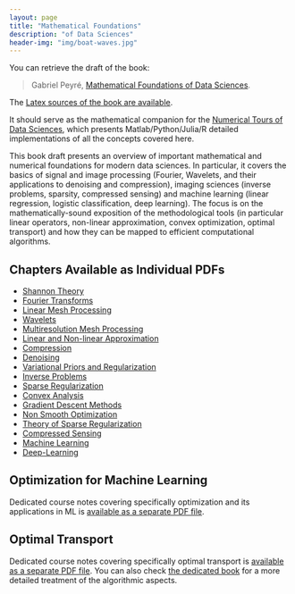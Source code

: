 ```yaml
---
layout: page
title: "Mathematical Foundations"
description: "of Data Sciences"
header-img: "img/boat-waves.jpg"
---
```


You can retrieve the draft of the book:

> Gabriel Peyré, [Mathematical Foundations of Data Sciences](book-sources/FundationsDataScience.pdf).

The [Latex sources of the book are available](https://github.com/mathematical-tours/mathematical-tours.github.io/tree/master/book-sources).

It should serve as the mathematical companion for the [Numerical Tours of Data Sciences](http://www.numerical-tours.com), which presents Matlab/Python/Julia/R detailed implementations of all the concepts covered here.

This book draft presents an overview of important mathematical and numerical foundations for modern data sciences.  In particular, it covers the basics of signal and image processing (Fourier, Wavelets, and their applications to denoising and compression), imaging sciences (inverse problems, sparsity, compressed sensing) and machine learning (linear regression, logistic classification, deep learning). The focus is on the mathematically-sound exposition of the methodological tools (in particular linear operators, non-linear approximation, convex optimization, optimal transport) and how they can be mapped to efficient computational algorithms.

Chapters Available as Individual PDFs
----------------

- [Shannon Theory](book-sources/chapters-pdf/shannon.pdf)
- [Fourier Transforms](book-sources/chapters-pdf/fourier.pdf)
- [Linear Mesh Processing](book-sources/chapters-pdf/meshes.pdf)
- [Wavelets](book-sources/chapters-pdf/wavelets.pdf)
- [Multiresolution Mesh Processing](book-sources/chapters-pdf/meshes-multires.pdf)
- [Linear and Non-linear Approximation](book-sources/chapters-pdf/approximation.pdf)
- [Compression](book-sources/chapters-pdf/compression.pdf)
- [Denoising](book-sources/chapters-pdf/denoising.pdf)
- [Variational Priors and Regularization](book-sources/chapters-pdf/variational-priors.pdf)
- [Inverse Problems](book-sources/chapters-pdf/inverse-problems.pdf)
- [Sparse Regularization](book-sources/chapters-pdf/sparse-regularization.pdf)
- [Convex Analysis](book-sources/chapters-pdf/convex-analysis.pdf)
- [Gradient Descent Methods](book-sources/chapters-pdf/optim-smooth.pdf)
- [Non Smooth Optimization](book-sources/chapters-pdf/optim-nonsmooth.pdf)
- [Theory of Sparse Regularization](book-sources/chapters-pdf/sparse-theory.pdf)
- [Compressed Sensing](book-sources/chapters-pdf/compressed-sensing.pdf)
- [Machine Learning](book-sources/chapters-pdf/machine-learning.pdf)
- [Deep-Learning](book-sources/chapters-pdf/deep-learning.pdf)

Optimization for Machine Learning
----------------

Dedicated course notes covering specifically optimization and its applications in ML is [available as a separate PDF file](book-sources/optim-ml/OptimML.pdf).


Optimal Transport
----------------

Dedicated course notes covering specifically optimal transport is [available as a separate PDF file](book-sources/optimal-transport/CourseOT.pdf). You can also check [the dedicated book](https://optimaltransport.github.io/) for a more detailed treatment of the algorithmic aspects. 
